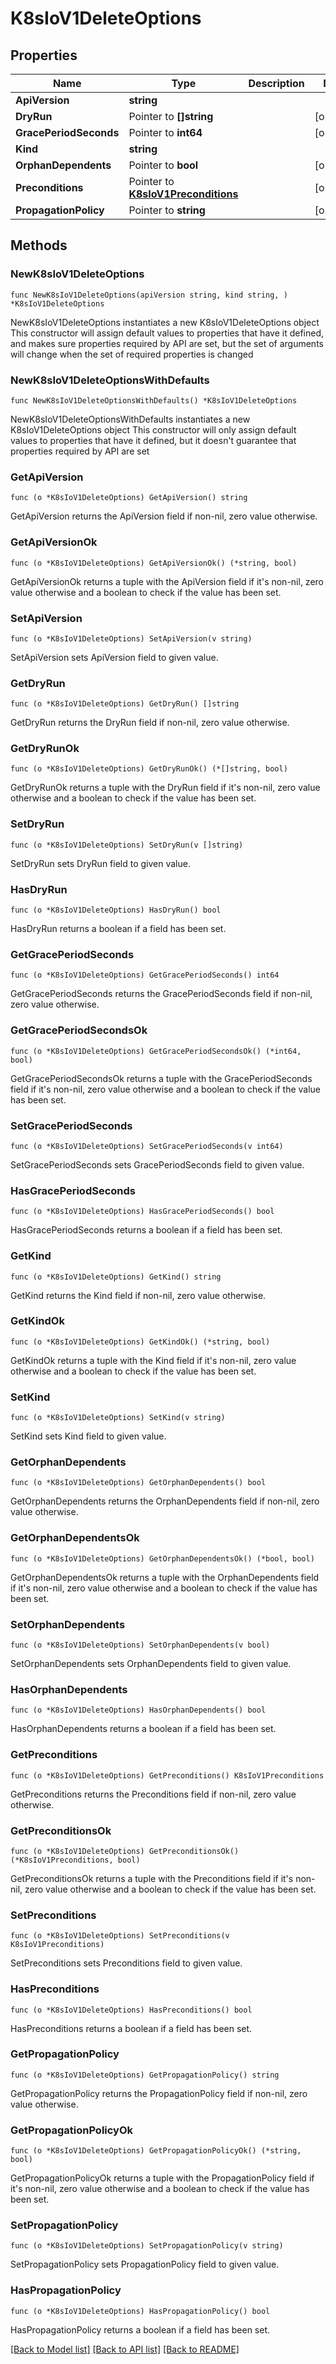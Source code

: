 # K8sIoV1DeleteOptions

## Properties

Name | Type | Description | Notes
------------ | ------------- | ------------- | -------------
**ApiVersion** | **string** |  | 
**DryRun** | Pointer to **[]string** |  | [optional] 
**GracePeriodSeconds** | Pointer to **int64** |  | [optional] 
**Kind** | **string** |  | 
**OrphanDependents** | Pointer to **bool** |  | [optional] 
**Preconditions** | Pointer to [**K8sIoV1Preconditions**](K8sIoV1Preconditions.md) |  | [optional] 
**PropagationPolicy** | Pointer to **string** |  | [optional] 

## Methods

### NewK8sIoV1DeleteOptions

`func NewK8sIoV1DeleteOptions(apiVersion string, kind string, ) *K8sIoV1DeleteOptions`

NewK8sIoV1DeleteOptions instantiates a new K8sIoV1DeleteOptions object
This constructor will assign default values to properties that have it defined,
and makes sure properties required by API are set, but the set of arguments
will change when the set of required properties is changed

### NewK8sIoV1DeleteOptionsWithDefaults

`func NewK8sIoV1DeleteOptionsWithDefaults() *K8sIoV1DeleteOptions`

NewK8sIoV1DeleteOptionsWithDefaults instantiates a new K8sIoV1DeleteOptions object
This constructor will only assign default values to properties that have it defined,
but it doesn't guarantee that properties required by API are set

### GetApiVersion

`func (o *K8sIoV1DeleteOptions) GetApiVersion() string`

GetApiVersion returns the ApiVersion field if non-nil, zero value otherwise.

### GetApiVersionOk

`func (o *K8sIoV1DeleteOptions) GetApiVersionOk() (*string, bool)`

GetApiVersionOk returns a tuple with the ApiVersion field if it's non-nil, zero value otherwise
and a boolean to check if the value has been set.

### SetApiVersion

`func (o *K8sIoV1DeleteOptions) SetApiVersion(v string)`

SetApiVersion sets ApiVersion field to given value.


### GetDryRun

`func (o *K8sIoV1DeleteOptions) GetDryRun() []string`

GetDryRun returns the DryRun field if non-nil, zero value otherwise.

### GetDryRunOk

`func (o *K8sIoV1DeleteOptions) GetDryRunOk() (*[]string, bool)`

GetDryRunOk returns a tuple with the DryRun field if it's non-nil, zero value otherwise
and a boolean to check if the value has been set.

### SetDryRun

`func (o *K8sIoV1DeleteOptions) SetDryRun(v []string)`

SetDryRun sets DryRun field to given value.

### HasDryRun

`func (o *K8sIoV1DeleteOptions) HasDryRun() bool`

HasDryRun returns a boolean if a field has been set.

### GetGracePeriodSeconds

`func (o *K8sIoV1DeleteOptions) GetGracePeriodSeconds() int64`

GetGracePeriodSeconds returns the GracePeriodSeconds field if non-nil, zero value otherwise.

### GetGracePeriodSecondsOk

`func (o *K8sIoV1DeleteOptions) GetGracePeriodSecondsOk() (*int64, bool)`

GetGracePeriodSecondsOk returns a tuple with the GracePeriodSeconds field if it's non-nil, zero value otherwise
and a boolean to check if the value has been set.

### SetGracePeriodSeconds

`func (o *K8sIoV1DeleteOptions) SetGracePeriodSeconds(v int64)`

SetGracePeriodSeconds sets GracePeriodSeconds field to given value.

### HasGracePeriodSeconds

`func (o *K8sIoV1DeleteOptions) HasGracePeriodSeconds() bool`

HasGracePeriodSeconds returns a boolean if a field has been set.

### GetKind

`func (o *K8sIoV1DeleteOptions) GetKind() string`

GetKind returns the Kind field if non-nil, zero value otherwise.

### GetKindOk

`func (o *K8sIoV1DeleteOptions) GetKindOk() (*string, bool)`

GetKindOk returns a tuple with the Kind field if it's non-nil, zero value otherwise
and a boolean to check if the value has been set.

### SetKind

`func (o *K8sIoV1DeleteOptions) SetKind(v string)`

SetKind sets Kind field to given value.


### GetOrphanDependents

`func (o *K8sIoV1DeleteOptions) GetOrphanDependents() bool`

GetOrphanDependents returns the OrphanDependents field if non-nil, zero value otherwise.

### GetOrphanDependentsOk

`func (o *K8sIoV1DeleteOptions) GetOrphanDependentsOk() (*bool, bool)`

GetOrphanDependentsOk returns a tuple with the OrphanDependents field if it's non-nil, zero value otherwise
and a boolean to check if the value has been set.

### SetOrphanDependents

`func (o *K8sIoV1DeleteOptions) SetOrphanDependents(v bool)`

SetOrphanDependents sets OrphanDependents field to given value.

### HasOrphanDependents

`func (o *K8sIoV1DeleteOptions) HasOrphanDependents() bool`

HasOrphanDependents returns a boolean if a field has been set.

### GetPreconditions

`func (o *K8sIoV1DeleteOptions) GetPreconditions() K8sIoV1Preconditions`

GetPreconditions returns the Preconditions field if non-nil, zero value otherwise.

### GetPreconditionsOk

`func (o *K8sIoV1DeleteOptions) GetPreconditionsOk() (*K8sIoV1Preconditions, bool)`

GetPreconditionsOk returns a tuple with the Preconditions field if it's non-nil, zero value otherwise
and a boolean to check if the value has been set.

### SetPreconditions

`func (o *K8sIoV1DeleteOptions) SetPreconditions(v K8sIoV1Preconditions)`

SetPreconditions sets Preconditions field to given value.

### HasPreconditions

`func (o *K8sIoV1DeleteOptions) HasPreconditions() bool`

HasPreconditions returns a boolean if a field has been set.

### GetPropagationPolicy

`func (o *K8sIoV1DeleteOptions) GetPropagationPolicy() string`

GetPropagationPolicy returns the PropagationPolicy field if non-nil, zero value otherwise.

### GetPropagationPolicyOk

`func (o *K8sIoV1DeleteOptions) GetPropagationPolicyOk() (*string, bool)`

GetPropagationPolicyOk returns a tuple with the PropagationPolicy field if it's non-nil, zero value otherwise
and a boolean to check if the value has been set.

### SetPropagationPolicy

`func (o *K8sIoV1DeleteOptions) SetPropagationPolicy(v string)`

SetPropagationPolicy sets PropagationPolicy field to given value.

### HasPropagationPolicy

`func (o *K8sIoV1DeleteOptions) HasPropagationPolicy() bool`

HasPropagationPolicy returns a boolean if a field has been set.


[[Back to Model list]](../README.md#documentation-for-models) [[Back to API list]](../README.md#documentation-for-api-endpoints) [[Back to README]](../README.md)


